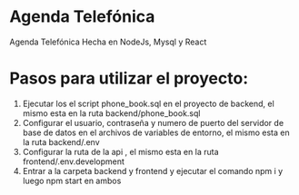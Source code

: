 # Agenda Telefónica
Agenda Telefónica Hecha en NodeJs, Mysql y React

# Pasos para utilizar el proyecto:

1) Ejecutar los el script phone_book.sql en el proyecto de backend, el mismo esta en la ruta backend/phone_book.sql
2) Configurar el usuario, contraseña y numero de puerto del servidor de base de datos en el archivos de variables de entorno, el mismo esta en la ruta backend/.env
3) Configurar la ruta de la api , el mismo esta en la ruta frontend/.env.development
4) Entrar a la carpeta backend y frontend y ejecutar el comando npm i y luego npm start en ambos
